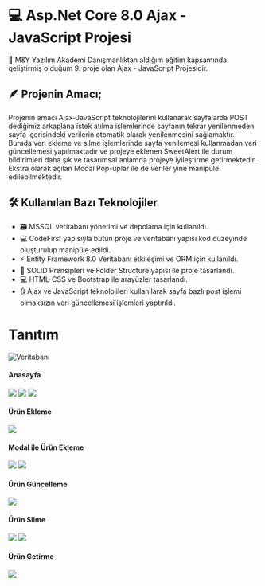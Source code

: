 # 💻 Asp.Net Core 8.0 Ajax - JavaScript Projesi
📢 M&Y Yazılım Akademi Danışmanlıktan aldığım eğitim kapsamında geliştirmiş olduğum 9. proje olan Ajax - JavaScript Projesidir.

## 🪶 Projenin Amacı;
Projenin amacı Ajax-JavaScript teknolojilerini kullanarak sayfalarda POST dediğimiz arkaplana istek atılma işlemlerinde sayfanın tekrar yenilenmeden sayfa içerisindeki verilerin otomatik olarak yenilenmesini sağlamaktır. Burada veri ekleme ve silme işlemlerinde sayfa yenilemesi kullanmadan veri güncellemesi yapılmaktadır ve projeye eklenen SweetAlert ile durum bildirimleri daha şık ve tasarımsal anlamda projeye iyileştirme getirmektedir. Ekstra olarak açılan Modal Pop-uplar ile de veriler yine manipüle edilebilmektedir. 

## 🛠️ Kullanılan Bazı Teknolojiler
* 🗃️ MSSQL veritabanı yönetimi ve depolama için kullanıldı.
* 💻 CodeFirst yapısıyla bütün proje ve veritabanı yapısı kod düzeyinde oluşturulup manipüle edildi.
* ⚡ Entity Framework 8.0 Veritabanı etkileşimi ve ORM için kullanıldı.
* 🧩 SOLID Prensipleri ve Folder Structure yapısı ile proje tasarlandı.
* 💻 HTML-CSS ve Bootstrap ile arayüzler tasarlandı.
* 🔃 Ajax ve JavaScript teknolojileri kullanılarak sayfa bazlı post işlemi olmaksızın veri güncellemesi işlemleri yaptırıldı.

# Tanıtım
![Veritabanı](https://github.com/batuhanyalin/AjaxProject/blob/master/AjaxProject/wwwroot/images/projectScreenShots/ajax-javascriptProject.gif)
#### Anasayfa
![](https://github.com/batuhanyalin/AjaxProject/blob/master/AjaxProject/wwwroot/images/projectScreenShots/ui_1.png?raw=true)
![](https://github.com/batuhanyalin/AjaxProject/blob/master/AjaxProject/wwwroot/images/projectScreenShots/ui_2.png?raw=true)
![](https://github.com/batuhanyalin/AjaxProject/blob/master/AjaxProject/wwwroot/images/projectScreenShots/ui_3.png?raw=true)
#### Ürün Ekleme
![](https://github.com/batuhanyalin/AjaxProject/blob/master/AjaxProject/wwwroot/images/projectScreenShots/createProduct.png?raw=true)
#### Modal ile Ürün Ekleme
![](https://github.com/batuhanyalin/AjaxProject/blob/master/AjaxProject/wwwroot/images/projectScreenShots/createProduct_Modal.png?raw=true)
![](https://github.com/batuhanyalin/AjaxProject/blob/master/AjaxProject/wwwroot/images/projectScreenShots/createProduct_Modal_Sweetalert.png?raw=true)
#### Ürün Güncelleme
![](https://github.com/batuhanyalin/AjaxProject/blob/master/AjaxProject/wwwroot/images/projectScreenShots/updateProduct_modal.png?raw=true)
#### Ürün Silme
![](https://github.com/batuhanyalin/AjaxProject/blob/master/AjaxProject/wwwroot/images/projectScreenShots/deleteProduct_Alert.png?raw=true)
![](https://github.com/batuhanyalin/AjaxProject/blob/master/AjaxProject/wwwroot/images/projectScreenShots/deleteProduct.png?raw=true)
#### Ürün Getirme
![](https://github.com/batuhanyalin/AjaxProject/blob/master/AjaxProject/wwwroot/images/projectScreenShots/getProduct.png?raw=true)



